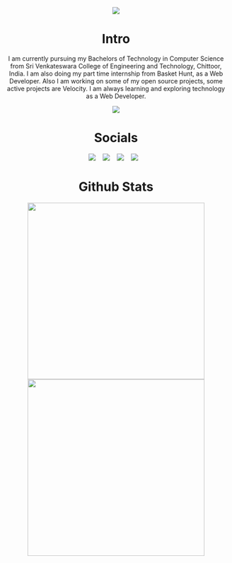 <p align="center">
  <img src="https://user-images.githubusercontent.com/59523682/183292831-d09023be-75ca-4909-9841-3bbff96a9114.png">
</p>

<h1 align="center"> Intro </h1>

<p align="center">
I am currently pursuing my Bachelors of Technology in Computer Science from Sri Venkateswara College of Engineering and Technology, Chittoor, India. I am also doing my part time internship from Basket Hunt, as a Web Developer.
Also I am working on some of my open source projects, some active projects are Velocity. I am always learning and exploring technology as a Web Developer.

</p>

<p align="center">
<img src="https://visitor-badge.laobi.icu/badge?page_id=afrid18.afrid18">
</p>

<h1 align="center"> Socials </h1>

<p align="center">
<img src="https://img.shields.io/badge/github-%23121011.svg?style=for-the-badge&logo=github&logoColor=white)](https://github.com/afrid18">&nbsp;&nbsp;&nbsp;
<img src="https://img.shields.io/badge/Twitter-%231DA1F2.svg?style=for-the-badge&logo=Twitter&logoColor=white)](https://twitter.com/afrid1808">&nbsp;&nbsp;&nbsp;
<img src="https://img.shields.io/badge/Portfolio-%23000000.svg?style=for-the-badge&logo=firefox&logoColor=#FF7139)](https://afridhussain.me">&nbsp;&nbsp;&nbsp;
<img src="https://img.shields.io/badge/linkedin-%230077B5.svg?style=for-the-badge&logo=linkedin&logoColor=white)](linkedin.com/in/afridhussain/">&nbsp;&nbsp;&nbsp;
</p>


<h1 align="center"> Github Stats </h1>

<p align="center">
<img src="https://github-readme-stats.vercel.app/api?username=afrid18&count_private=true&show_icons=true&theme=dracula" width="400px">
<img src="https://github-readme-streak-stats.herokuapp.com/?user=afrid18" width="400px">
</p>

